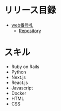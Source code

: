 # リリース目録
- [web番号札](https://webbangohuda-b2af4450c6c7.herokuapp.com/)
  - [Repository](https://github.com/worldwidepark/web_bango_huda)

# スキル
- Ruby on Rails
- Python
- Next.js
- React.js
- Javascript
- Docker
- HTML
- CSS
